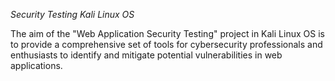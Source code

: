 *Security Testing Kali Linux OS*

The aim of the "Web Application Security Testing" project in Kali Linux OS is to provide a comprehensive set of tools for cybersecurity professionals and enthusiasts to identify and mitigate potential vulnerabilities in web applications.
